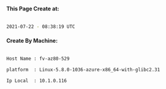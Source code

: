 
   
#### This Page Create at:

```bash

2021-07-22 - 08:38:19 UTC

```

#### Create By Machine:

```bash

Host Name : fv-az80-529

platform  : Linux-5.8.0-1036-azure-x86_64-with-glibc2.31

Ip Local  : 10.1.0.116

```

